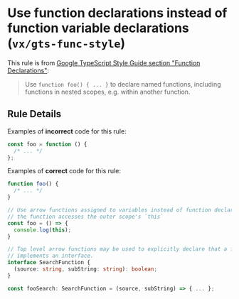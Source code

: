 # Use function declarations instead of function variable declarations (`vx/gts-func-style`)

This rule is from
[Google TypeScript Style Guide section "Function Declarations"](https://google.github.io/styleguide/tsguide.html#function-declarations):

> Use `function foo() { ... }` to declare named functions, including functions
> in nested scopes, e.g. within another function.

## Rule Details

Examples of **incorrect** code for this rule:

```ts
const foo = function () {
  /* ... */
};
```

Examples of **correct** code for this rule:

```ts
function foo() {
  /* ... */
}

// Use arrow functions assigned to variables instead of function declarations if
// the function accesses the outer scope's `this`
const foo = () => {
  console.log(this);
}

// Top level arrow functions may be used to explicitly declare that a function
// implements an interface.
interface SearchFunction {
  (source: string, subString: string): boolean;
}

const fooSearch: SearchFunction = (source, subString) => { ... };
```
